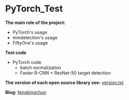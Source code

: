 # PyTorch_Test
**The main role of the project:**
- PyTorch's usage
- mmdetection's usage
- FiftyOne's usage

**Test code**
- PyTorch code
	- batch normalization
	- Faster R-CNN + ResNet-50 target detection

**The version of each open source library see:** [version.txt](https://github.com/fengbingchun/PyTorch_Test/blob/master/src/version.txt)

**Blog:** [fengbingchun](https://blog.csdn.net/fengbingchun/category_8599648.html)
